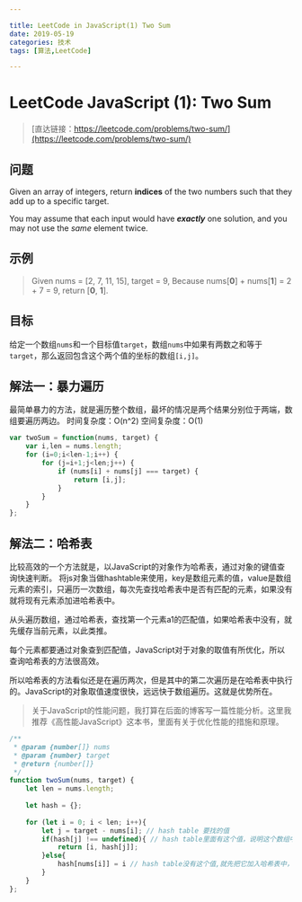 ```yaml
---

title: LeetCode in JavaScript(1) Two Sum
date: 2019-05-19
categories: 技术
tags: [算法,LeetCode]

---
```



# LeetCode JavaScript (1): Two Sum

> [直达链接：https://leetcode.com/problems/two-sum/](https://leetcode.com/problems/two-sum/)

## 问题
Given an array of integers, return  **indices**  of the two numbers such that they add up to a specific target.

You may assume that each input would have  **_exactly_**  one solution, and you may not use the  _same_  element twice.

## 示例

> Given nums = [2, 7, 11, 15], target = 9,
> Because nums[**0**] + nums[**1**] = 2 + 7 = 9,
> return [**0**, **1**].


## 目标
给定一个数组`nums`和一个目标值`target`，数组`nums`中如果有两数之和等于`target`，那么返回包含这个两个值的坐标的数组`[i,j]`。

## 解法一：暴力遍历

最简单暴力的方法，就是遍历整个数组，最坏的情况是两个结果分别位于两端，数组要遍历两边。
时间复杂度：O(n^2)
空间复杂度：O(1)

```js
var twoSum = function(nums, target) {
    var i,len = nums.length;
    for (i=0;i<len-1;i++) {
        for (j=i+1;j<len;j++) {
            if (nums[i] + nums[j] === target) {
                return [i,j];
            }
        }
    }
};
```

## 解法二：哈希表

比较高效的一个方法就是，以JavaScript的对象作为哈希表，通过对象的键值查询快速判断。
将js对象当做hashtable来使用，key是数组元素的值，value是数组元素的索引，只遍历一次数组，每次先查找哈希表中是否有匹配的元素，如果没有就将现有元素添加进哈希表中。

从头遍历数组，通过哈希表，查找第一个元素a1的匹配值，如果哈希表中没有，就先缓存当前元素，以此类推。

每个元素都要通过对象查到匹配值，JavaScript对于对象的取值有所优化，所以查询哈希表的方法很高效。

所以哈希表的方法看似还是在遍历两次，但是其中的第二次遍历是在哈希表中执行的。JavaScript的对象取值速度很快，远远快于数组遍历。这就是优势所在。

> 关于JavaScript的性能问题，我打算在后面的博客写一篇性能分析。这里我推荐《高性能JavaScript》这本书，里面有关于优化性能的措施和原理。

```js
/**
 * @param {number[]} nums
 * @param {number} target
 * @return {number[]}
 */
function twoSum(nums, target) {
    let len = nums.length;
    
    let hash = {};
    
    for (let i = 0; i < len; i++){
        let j = target - nums[i]; // hash table 要找的值
        if(hash[j] !== undefined){ // hash table里面有这个值，说明这个数组中存在匹配nums[i]的另一个数nums[j]
            return [i, hash[j]];
        }else{
            hash[nums[i]] = i // hash table没有这个值,就先把它加入哈希表中，缓存。
        }
    }
};
```
<!--stackedit_data:
eyJoaXN0b3J5IjpbLTM1NTY3MTczMSw4NDcyMzU5NTVdfQ==
-->